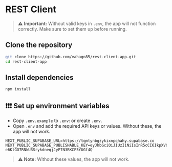 # REST Client

> ⚠ **Important:** Without valid keys in `.env`, the app will not function correctly. Make sure to set them up before running.

## Clone the repository

```bash
git clone https://github.com/vahagn85/rest-client-app.git
cd rest-client-app
```

## Install dependencies

```bash
npm install
```

## ❗❗❗ Set up environment variables

- Copy `.env.example` to `.env`: or create `.env`.
- Open `.env` and add the required API keys or values. Without these, the app will not work.

```
NEXT_PUBLIC_SUPABASE_URL=https://tqmtynbgzykixnpqhahy.supabase.co
NEXT_PUBLIC_SUPABASE_PUBLISHABLE_KEY=eyJhbGciOiJIUzI1NiIsInR5cCI6IkpXVCJ9.eyJpc3MiOiJzdXBhYmFzZSIsInJlZiI6InRxbXR5bmJnenlraXhucHFoYWh5Iiwicm9sZSI6ImFub24iLCJpYXQiOjE3NTc5NDA2NTQsImV4cCI6MjA3MzUxNjY1NH0.6L42-e6KlGO7RNkU3SrykdneqjJyF7N3RKCF5YUGf4Q
```

> ⚠ **Note:** Without these values, the app will not work.
